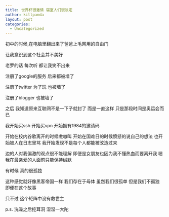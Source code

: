 ```yaml
---
title: 世界杯很激情 寝室人们很淡定
author: killpanda
layout: post
categories:
  - Uncategorized
---
```


初中的时候,在电脑里翻出来了爸爸上毛网用的自由门

让我意识到这个社会并不美好

老罗的话 每次听 都让我笑不出来

注册了google的服务 后来都被墙了

注册了twitter 为了玩 也被墙了

注册了blogger 也被墙了

之后 我知道原来互联网不是一下子就封了 而是一直这样 只是那段时间是奥运会而已

我开始买ssh 开始买vpn 开始拥有1984的邀请码

开始在校内谷歌离开的时候嗷嗷叫 开始在国难日的时候愤怒的说自己的想法 也开始被人在日志里骂 我开始发现不是每个人都能被改造过来

边的人对我偏激的观点很不能理解 即便是女朋友也因为我不懂热血而要离开我 嗯 我在最亲爱的人面前只能保持缄默

有时候 真的很孤独

这种感觉就好像黑客帝国一样 我们存在于母体 虽然我们很孤单 但是我们不孤独 即便在这个故事

只不过 这个矩阵中没有救世主

p.s. 洗澡之后挖耳洞 湿湿一大陀
